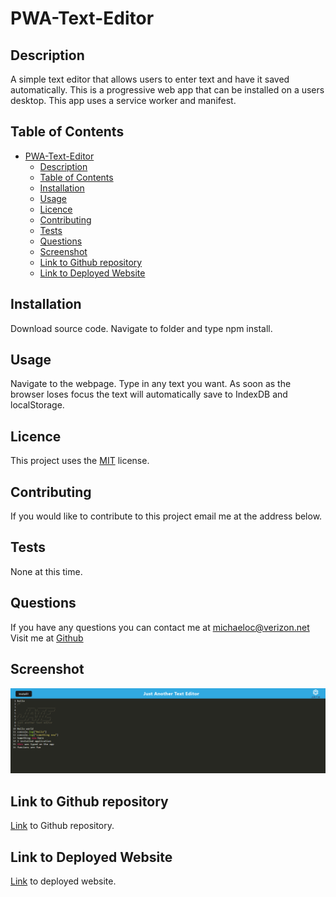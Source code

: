 # PWA-Text-Editor

## Description
A simple text editor that allows users to enter text and have it saved automatically.  This is a progressive web app that can be installed on a users desktop.  This app uses a service worker and manifest.

## Table of Contents
- [PWA-Text-Editor](#pwa-text-editor)
  - [Description](#description)
  - [Table of Contents](#table-of-contents)
  - [Installation](#installation)
  - [Usage](#usage)
  - [Licence](#licence)
  - [Contributing](#contributing)
  - [Tests](#tests)
  - [Questions](#questions)
  - [Screenshot](#screenshot)
  - [Link to Github repository](#link-to-github-repository)
  - [Link to Deployed Website](#link-to-deployed-website)


## Installation
Download source code.  Navigate to folder and type npm install.
## Usage
Navigate to the webpage. Type in any text you want.  As soon as the browser loses focus the text will automatically save to IndexDB and localStorage.
## Licence
This project uses the [MIT](https://opensource.org/license/mit/) license.

## Contributing
If you would like to contribute to this project email me at the address below.
## Tests
None at this time.
## Questions
If you have any questions you can contact me at [michaeloc@verizon.net](michaeloc@verizon.net)  
Visit me at [Github](https://github.com/michaeloc1)
## Screenshot
![](./assets/images/pwa_screenshot.png)
## Link to Github repository
[Link](https://github.com/michaeloc1/PWA-Text-Editor) to Github repository.
## Link to Deployed Website
[Link](https://cryptic-waters-32557.herokuapp.com/) to deployed website.
